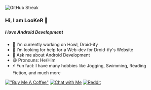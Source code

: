
![GitHub Streak](https://github-readme-stats.vercel.app/api?username=iamlooker&show_icons=true&include_all_commits=true&theme=tokyonight)

### Hi, I am LooKeR 👋
##### I love Android Development

- 🔭 I’m currently working on Howl, Droid-ify
- 🤔 I’m looking for help for a Web-dev for Droid-ify's Website
- 💬 Ask me about Android Development
- 😄 Pronouns: He/Him
- ⚡ Fun fact: I have many hobbies like Jogging, Swimming, Reading Fiction, and much more

[!["Buy Me A Coffee"](https://img.shields.io/badge/Buy_Me_A_Coffee-FFDD00?style=for-the-badge&logo=buy-me-a-coffee&logoColor=black)](https://www.buymeacoffee.com/LooKeR)
[![Chat with Me](https://img.shields.io/badge/Telegram-2CA5E0?style=for-the-badge&logo=telegram&logoColor=white)](https://t.me/Iamlooker)
[![Reddit](https://img.shields.io/badge/Reddit-FF4500?style=for-the-badge&logo=reddit&logoColor=white)](https://www.reddit.com/user/_LooKeR_/)
